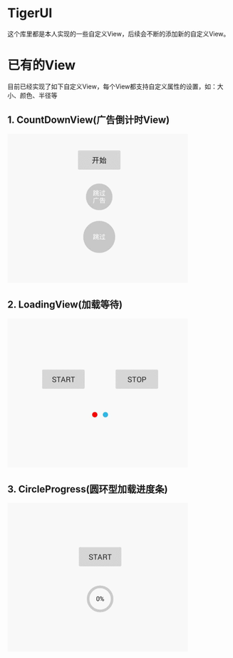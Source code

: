 # TigerUI

这个库里都是本人实现的一些自定义View，后续会不断的添加新的自定义View。

# 已有的View
目前已经实现了如下自定义View，每个View都支持自定义属性的设置，如：大小、颜色、半径等
## 1. CountDownView(广告倒计时View)
![](Gif/count_down_view.gif)

## 2. LoadingView(加载等待)
![](Gif/loading_view.gif)

## 3. CircleProgress(圆环型加载进度条)
![](Gif/circle_progress.gif)